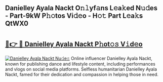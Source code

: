 ## Danielley Ayala Nackt O𝚗𝚕yf𝚊ns L𝚎a𝚔ed N𝚞𝚍es - Part-9kW P𝚑𝚘tos Vi𝚍𝚎o - H𝚘𝚝 Part L𝚎a𝚔s QtWX0

# <h2><a href="http://kf9f9y0.oniu.top/?m=Danielley+Ayala+Nackt">🔗👉 🔴 Danielley Ayala Nackt P𝚑ot𝚘𝚜 V𝚒d𝚎o</a></h2>

[![Danielley Ayala Nackt Nu𝚍e𝚜](https://i.imgur.com/0qMVB7G.gif)](http://kf9f9y0.oniu.top/?m=Danielley+Ayala+Nackt)
Online influencer Danielley Ayala Nackt, known for publishing dance and lifestyle content, including performances and vlogs on social media platforms. Selfless humanitarian Danielley Ayala Nackt, famed for their dedication and compassion in helping those in need.  
